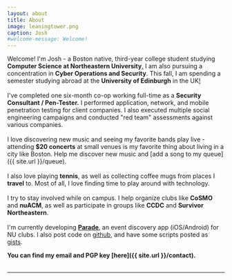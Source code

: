 ```yaml
---
layout: about
title: About
image: leaningtower.png
caption: Josh
#welcome-message: Welcome!
---
```


Welcome! I'm Josh - a Boston native, third-year college student studying **Computer Science at Northeastern University**[.](http://www.ccs.neu.edu/home/joshua/)
I am also pursuing a concentration in **Cyber Operations and Security**. This fall, I am spending a semester studying abroad
at the **University of Edinburgh** in the UK[!](https://homepages.inf.ed.ac.uk/s1883623/)
<br><br>
I've completed one six-month co-op working full-time as a **Security Consultant / Pen-Tester.** I performed application, network, and mobile penetration testing for client companies. I also executed multiple social engineering campaigns and conducted "red team" assessments against various companies.
<br><br>
I love discovering new music and seeing my favorite bands play live - attending
**$20 concerts** at small venues is my favorite thing about living in a city like Boston. Help me discover new music and [add a song to my queue]({{ site.url }}/queue).
<br><br>
I also love playing **tennis**, as well as collecting coffee mugs from places I **travel** to. Most of all, I love finding time to play around with technology.
<br><br>
I try to stay involved while on campus. I help organize clubs like **CoSMO** and **nuACM**, as well as participate in groups like **CCDC** and **Survivor Northeastern**.
<br><br>
I'm currently developing **[Parade](https://parade.events/)**, an event discovery app (iOS/Android) for NU clubs. I also post code on [github](https://github.com/joshspicer/), and have some scripts posted as [gists](https://gist.github.com/joshspicer/).

**You can find my email and PGP key [here]({{ site.url }}/contact).**
<br><br>

---
